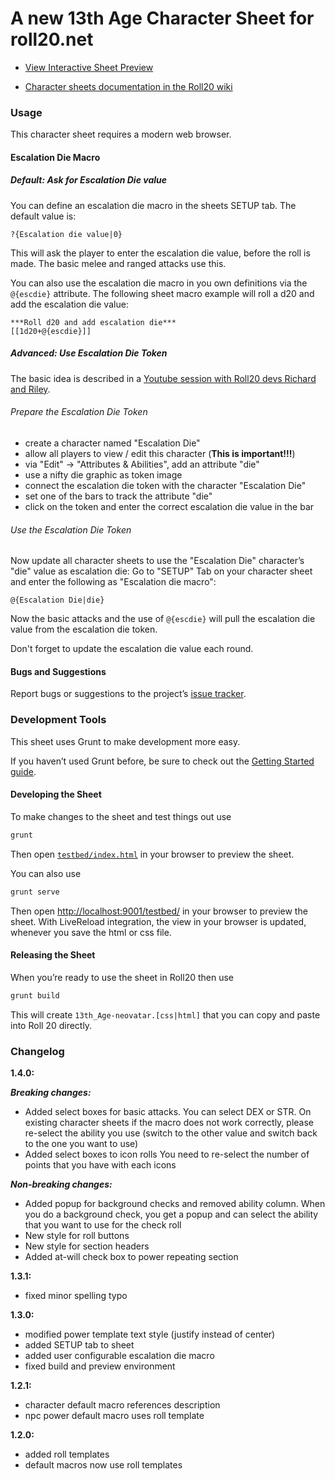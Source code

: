 # A new 13th Age Character Sheet for roll20.net

* [View Interactive Sheet Preview](http://neovatar.github.io/roll20-character-sheets/13th_Age-neovatar/testbed/)

* [Character sheets documentation in the Roll20 wiki](https://wiki.roll20.net/13th_Age_Character_Sheet_neovatar)

### Usage

This character sheet requires a modern web browser.

#### Escalation Die Macro

##### Default: Ask for Escalation Die value

You can define an escalation die macro in the sheets SETUP tab. The default value is:

```
?{Escalation die value|0}
```

This will ask the player to enter the escalation die value, before the roll is made. The basic melee and ranged attacks use this.

You can also use the escalation die macro in you own definitions via the ```@{escdie}``` attribute. The following sheet macro example will roll a d20 and add the escalation die value:

```
***Roll d20 and add escalation die***
[[1d20+@{escdie}]]
```

##### Advanced: Use Escalation Die Token

The basic idea is described in a [Youtube session with Roll20 devs Richard and Riley](https://www.youtube.com/watch?t=434&v=ODh7PN3DVcs).

###### Prepare the Escalation Die Token

 * create a character named "Escalation Die"
 * allow all players to view / edit this character (**This is important!!!**)
 * via "Edit" -> "Attributes & Abilities", add an attribute "die"
 * use a nifty die graphic as token image
 * connect the escalation die token with the character "Escalation Die"
 * set one of the bars to track the attribute "die"
 * click on the token and enter the correct escalation die value in the bar

###### Use the Escalation Die Token

Now update all character sheets to use the "Escalation Die" character’s "die" value as escalation die: Go to "SETUP" Tab on your character sheet and enter the following as "Escalation die macro":

```
@{Escalation Die|die}
```

Now the basic attacks and the use of ```@{escdie}``` will pull the escalation die value from the escalation die token.

Don't forget to update the escalation die value each round.

#### Bugs and Suggestions

Report bugs or suggestions to the project’s [issue tracker](https://github.com/neovatar/roll20-character-sheets/issues).

### Development Tools

This sheet uses Grunt to make development more easy.

If you haven’t used Grunt before, be sure to check out the [Getting Started guide](http://gruntjs.com/getting-started).

#### Developing the Sheet

To make changes to the sheet and test things out use

```bash
grunt
```

Then open [`testbed/index.html`](testbed/index.html) in your browser to preview the sheet.

You can also use

```bash
grunt serve
```

Then open [http://localhost:9001/testbed/](http://localhost:9001/testbed/) in your browser to preview the sheet. With LiveReload integration, the view in your browser is updated, whenever you save the html or css file.


#### Releasing the Sheet

When you’re ready to use the sheet in Roll20 then use

```bash
grunt build
```

This will create `13th_Age-neovatar.[css|html]` that you can copy and paste into Roll 20 directly.

### Changelog
**1.4.0:**

***Breaking changes:***

* Added select boxes for basic attacks. You can select DEX or STR.
  On existing character sheets if the macro does not work correctly, please re-select the ability you use (switch to the other value and switch back to the one you want to use)
* Added select boxes to icon rolls
  You need to re-select the number of points that you have with each icons

***Non-breaking changes:***

* Added popup for background checks and removed ability column. When you do a background check, you get a popup and can select the ability that you want to use for the check roll
* New style for roll buttons
* New style for section headers
* Added at-will check box to power repeating section

**1.3.1:**

  * fixed minor spelling typo

**1.3.0:**

  * modified power template text style (justify instead of center)
  * added SETUP tab to sheet
  * added user configurable escalation die macro
  * fixed build and preview environment

**1.2.1:**

  * character default macro references description
  * npc power default macro uses roll template


**1.2.0:**

  * added roll templates
  * default macros now use roll templates

